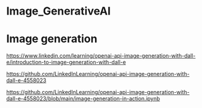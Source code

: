 # Image_GenerativeAI

# Image generation 

https://www.linkedin.com/learning/openai-api-image-generation-with-dall-e/introduction-to-image-generation-with-dall-e

https://github.com/LinkedInLearning/openai-api-image-generation-with-dall-e-4558023

https://github.com/LinkedInLearning/openai-api-image-generation-with-dall-e-4558023/blob/main/image-generation-in-action.ipynb
